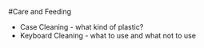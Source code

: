 #Care and Feeding

* Case Cleaning - what kind of plastic?
* Keyboard Cleaning - what to use and what not to use
